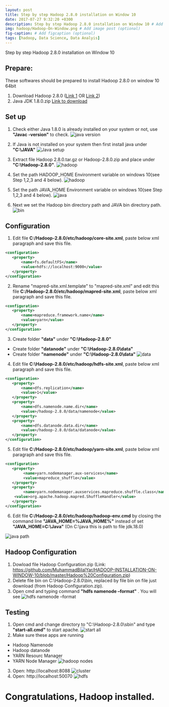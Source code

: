 ```yaml
---
layout: post
title: Step by step Hadoop 2.8.0 installation on Window 10
date: 2017-07-27 9:32:20 +0300
description: Step by step Hadoop 2.8.0 installation on Window 10 # Add post description (optional)
img: hadoop/Hadoop-On-Window.png # Add image post (optional)
fig-caption: # Add figcaption (optional)
tags: [hadoop, Data Science, Data Analyis]
---
```

Step by step Hadoop 2.8.0 installation on Window 10

## Prepare:
These softwares should be prepared to install Hadoop 2.8.0 on window 10 64bit

1. Download Hadoop 2.8.0 ([Link 1](http://www-eu.apache.org/dist/hadoop/common/hadoop-2.8.0/hadoop-2.8.0.tar.gz) OR [Link 2](http://archive.apache.org/dist/hadoop/core//hadoop-2.8.0/hadoop-2.8.0.tar.gz))
1. Java JDK 1.8.0.zip [Link to download](http://www.oracle.com/technetwork/java/javase/downloads/jdk8-downloads-2133151.html)

## Set up
1. Check either Java 1.8.0 is already installed on your system or not, use **"Javac -version"** to check. 
![java version]({{site.baseurl}}/assets/img/posts/hadoop/How%20to%20check%20java%20version.png)

1. If Java is not installed on your system then first install java under **"C:\JAVA"**
![Java setup]({{site.baseurl}}/assets/img/posts/hadoop/Java.png)

1. Extract file Hadoop 2.8.0.tar.gz or Hadoop-2.8.0.zip and place under **"C:\Hadoop-2.8.0"**.
![hadoop]({{site.baseurl}}/assets/img/posts/hadoop/Hadoop-2.8.0.png)

1. Set the path HADOOP_HOME Environment variable on windows 10(see Step 1,2,3 and 4 below).
![hadoop]({{site.baseurl}}/assets/img/posts/hadoop/Hadoop%20Path.png)

1. Set the path JAVA_HOME Environment variable on windows 10(see Step 1,2,3 and 4 below).
![java]({{site.baseurl}}/assets/img/posts/hadoop/Java%20Path.png)

1. Next we set the Hadoop bin directory path and JAVA bin directory path.
![bin]({{site.baseurl}}/assets/img/posts/hadoop/bin%20directory%20path.png)

## Configuration
1. Edit file **C:/Hadoop-2.8.0/etc/hadoop/core-site.xml**, paste below xml paragraph and save this file.

```xml
<configuration>
   <property>
       <name>fs.defaultFS</name>
       <value>hdfs://localhost:9000</value>
   </property>
</configuration>
```

2. Rename "mapred-site.xml.template" to "mapred-site.xml" and edit this file **C:/Hadoop-2.8.0/etc/hadoop/mapred-site.xml**, paste below xml paragraph and save this file.

```xml
<configuration>
   <property>
       <name>mapreduce.framework.name</name>
       <value>yarn</value>
   </property>
</configuration>
```

3. Create folder **"data"** under **"C:\Hadoop-2.8.0"**
* Create folder  **"datanode"** under **"C:\Hadoop-2.8.0\data"**
* Create folder  **"namenode"** under **"C:\Hadoop-2.8.0\data"**
![data]({{site.baseurl}}/assets/img/posts/hadoop/data.PNG)
4. Edit file  **C:\Hadoop-2.8.0/etc/hadoop/hdfs-site.xml**, paste below xml paragraph and save this file.

```xml
<configuration>
   <property>
       <name>dfs.replication</name>
       <value>1</value>
   </property>
   <property>
       <name>dfs.namenode.name.dir</name>
       <value>/hadoop-2.8.0/data/namenode</value>
   </property>
   <property>
       <name>dfs.datanode.data.dir</name>
       <value>/hadoop-2.8.0/data/datanode</value>
   </property>
</configuration>
```

5. Edit file **C:/Hadoop-2.8.0/etc/hadoop/yarn-site.xml**, paste below xml paragraph and save this file.

```xml
<configuration>
   <property>
    	<name>yarn.nodemanager.aux-services</name>
    	<value>mapreduce_shuffle</value>
   </property>
   <property>
      	<name>yarn.nodemanager.auxservices.mapreduce.shuffle.class</name>  
	<value>org.apache.hadoop.mapred.ShuffleHandler</value>
   </property>
</configuration>
```

6. Edit file **C:/Hadoop-2.8.0/etc/hadoop/hadoop-env.cmd** by closing the command line  **"JAVA_HOME=%JAVA_HOME%"** instead of set  **"JAVA_HOME=C:\Java"** (On C:\java this is path to file jdk.18.0)

![java path]({{site.baseurl}}/assets/img/posts/hadoop/java%20path%20setup.png)

## Hadoop Configuration
1. Dowload file Hadoop Configuration.zip (Link: https://github.com/MuhammadBilalYar/HADOOP-INSTALLATION-ON-WINDOW-10/blob/master/Hadoop%20Configuration.zip) 
1. Delete file bin on C:\Hadoop-2.8.0\bin, replaced by file bin on file just download (from Hadoop Configuration.zip).
1. Open cmd and typing command **"hdfs namenode –format"** . You will see 
![hdfs namenode –format]({{site.baseurl}}/assets/img/posts/hadoop/hdfs%20namenode%20%E2%80%93format.PNG)

## Testing
1. Open cmd and change directory to "C:\Hadoop-2.8.0\sbin" and type **"start-all.cmd"** to start apache.
![start all]({{site.baseurl}}/assets/img/posts/hadoop/start-all.PNG)
1. Make sure these apps are running 
* Hadoop Namenode
* Hadoop datanode
* YARN Resourc Manager
* YARN Node Manager
![hadoop nodes]({{site.baseurl}}/assets/img/posts/hadoop/nodes.PNG)
3. Open:  http://localhost:8088
![cluster]({{site.baseurl}}/assets/img/posts/hadoop/hadoop%20cluster.PNG)
4. Open:  http://localhost:50070
![hdfs]({{site.baseurl}}/assets/img/posts/hadoop/hdfs.PNG)
# Congratulations, Hadoop installed.